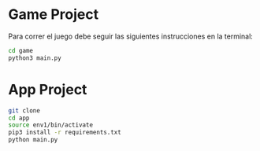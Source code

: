 # Game Project 

Para correr el juego debe seguir las siguientes instrucciones en la terminal:

``` sh
cd game
python3 main.py
```

# App Project

``` sh
git clone
cd app
source env1/bin/activate
pip3 install -r requirements.txt
python main.py
```